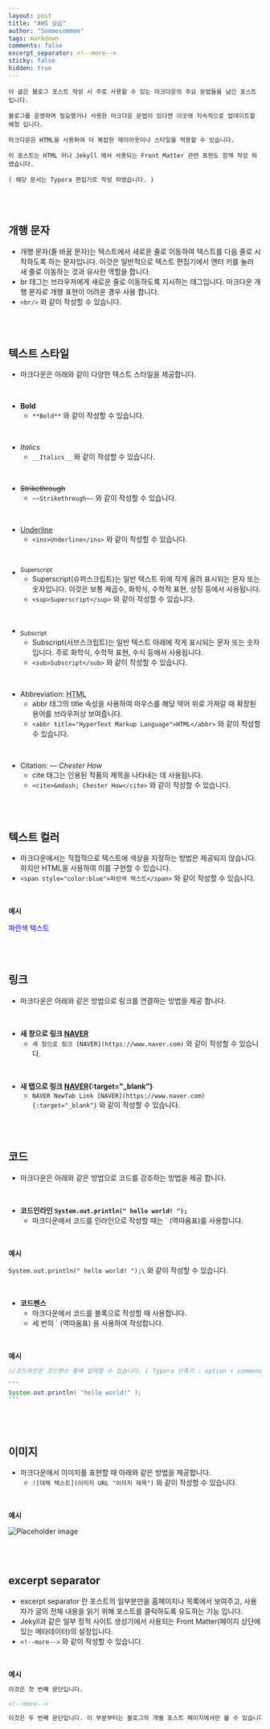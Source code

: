 ```yaml
---
layout: post
title: "AWS 실습"
author: "Sommesommee"
tags: markdown
comments: false
excerpt_separator: <!--more-->
sticky: false
hidden: true
---
```


```
이 글은 블로그 포스트 작성 시 주로 사용할 수 있는 마크다운의 주요 문법들을 남긴 포스트 입니다.

블로그를 운영하며 필요했거나 사용한 마크다운 문법이 있다면 이곳에 지속적으로 업데이트할 예정 입니다.

마크다운은 HTML을 사용하여 더 복잡한 레이아웃이나 스타일을 적용할 수 있습니다.

이 포스트는 HTML 이나 Jekyll 에서 사용되는 Front Matter 관련 표현도 함께 작성 하였습니다.

( 해당 문서는 Typora 편집기로 작성 하였습니다. )
```

<br/>

<br/>

<!--more-->

## 개행 문자

- 개행 문자(줄 바꿈 문자)는 텍스트에서 새로운 줄로 이동하여 텍스트를 다음 줄로 시작하도록 하는 문자입니다. 이것은 일반적으로 텍스트 편집기에서 엔터 키를 눌러 새 줄로 이동하는 것과 유사한 역할을 합니다.
- br 태그는 브라우저에게 새로운 줄로 이동하도록 지시하는 태그입니다. 마크다운 개행 문자로 개행 표현이 어려운 경우 사용 합니다.
- `<br/>` 와 같이 작성할 수 있습니다.

<br/>

<br/>

## 텍스트 스타일

- 마크다운은 아래와 같이 다양한 텍스트 스타일을 제공합니다.

<br/>

- **Bold**
  -  `**Bold**`  와 같이 작성할 수 있습니다.


<br/>

- _Italics_
  -  `__Italics__`  와 같이 작성할 수 있습니다.


<br/>

- ~~Strikethrough~~
  - `~~Strikethrough~~` 와 같이 작성할 수 있습니다.


<br/>

- <ins>Underline</ins>
  - `<ins>Underline</ins>` 와 같이 작성할 수 있습니다.


<br/>

- <sup>Superscript</sup> 
  - Superscript(슈퍼스크립트)는 일반 텍스트 위에 작게 올려 표시되는 문자 또는 숫자입니다. 이것은 보통 제곱수, 화학식, 수학적 표현, 상징 등에서 사용됩니다. 
  - `<sup>Superscript</sup>` 와 같이 작성할 수 있습니다.


<br/>

- <sub>Subscript</sub>
  - Subscript(서브스크립트)는 일반 텍스트 아래에 작게 표시되는 문자 또는 숫자입니다. 주로 화학식, 수학적 표현, 수식 등에서 사용됩니다.
  - `<sub>Subscript</sub>` 와 같이 작성할 수 있습니다.


<br/>

- Abbreviation: <abbr title="HyperText Markup Language">HTML</abbr>
  - abbr 태그의 title 속성을 사용하여 마우스를 해당 약어 위로 가져갈 때 확장된 용어를 브라우저상 보여줍니다.
  - `<abbr title="HyperText Markup Language">HTML</abbr>` 와 같이 작성할 수 있습니다.


<br/>

- Citation: <cite>&mdash; Chester How</cite>
  - cite 태그는 인용된 작품의 제목을 나타내는 데 사용됩니다.
  - `<cite>&mdash; Chester How</cite>` 와 같이 작성할 수 있습니다.


<br/>

<br/>

## 텍스트 컬러

- 마크다운에서는 직접적으로 텍스트에 색상을 지정하는 방법은 제공되지 않습니다. 하지만 HTML을 사용하여 이를 구현할 수 있습니다.
- `<span style="color:blue">파란색 텍스트</span>` 와 같이 작성할 수 있습니다.

<br/>

**예시**

<span style="color:blue">파란색 텍스트</span>

<br/>

<br/>

## 링크

- 마크다운은 아래와 같은 방법으로 링크를 연결하는 방법을 제공 합니다.

<br/>

- **새 창으로 링크 [NAVER](https://www.naver.com)**
  - `새 창으로 링크 [NAVER](https://www.naver.com)` 와 같이 작성할 수 있습니다.


<br/>

- **새 탭으로 링크 [NAVER](https://www.naver.com){:target="_blank"}**
  - `NAVER NewTab Link [NAVER](https://www.naver.com){:target="_blank"}` 와 같이 작성할 수 있습니다.


<br/>

<br/>

## 코드

- 마크다운은 아래와 같은 방법으로 코드를 강조하는 방법을 제공 합니다.

<br/>

- **코드인라인 `System.out.println(" hello world! ");`** 
  - 마크다운에서 코드를 인라인으로 작성할 때는 ` (역따옴표)를 사용합니다.


<br/>

**예시**

`System.out.println(" hello world! ");\` 와 같이 작성할 수 있습니다.

<br/>

- **코드펜스**
  - 마크다운에서 코드를 블록으로 작성할 때 사용합니다.
  - 세 번의 ` (역따옴표) 을 사용하여 작성합니다.

<br/>

**예시**

````java
//코드라인은 코드펜스 통해 입력할 수 있습니다. ( Typora 단축키 : option + commend + c )

```
System.out.println( "hello world!" );
```
````

<br/>

<br/>

## 이미지

- 마크다운에서 이미지를 표현할 때 아래와 같은 방법을 제공합니다.
  - `![대체 텍스트](이미지 URL "이미지 제목")` 와 같이 작성할 수 있습니다.

<br/>

**예시**

![Placeholder image](https://placehold.it/800x400 "Placeholder image")

<br/>

<br/>

## excerpt separator

- excerpt separator 란 포스트의 일부분만을 홈페이지나 목록에서 보여주고, 사용자가 글의 전체 내용을 읽기 위해 포스트를 클릭하도록 유도하는 기능 입니다.
- Jekyll과 같은 일부 정적 사이트 생성기에서 사용되는 Front Matter(페이지 상단에 있는 메타데이터)의 설정입니다.
- `<!--more-->` 와 같이 작성할 수 있습니다.

<br/>

**예시**


```markdown
이것은 첫 번째 문단입니다.

<!--more-->

이것은 두 번째 문단입니다. 이 부분부터는 블로그의 개별 포스트 페이지에서만 볼 수 있습니다.
```

<br/>

<br/>
